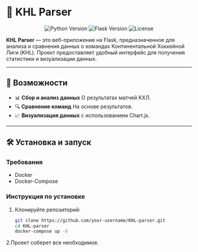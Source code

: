 # 🏒 KHL Parser

<p align="center">
  <img src="https://img.shields.io/badge/Python-3.8%2B-blue" alt="Python Version">
  <img src="https://img.shields.io/badge/Flask-2.0%2B-green" alt="Flask Version">
  <img src="https://img.shields.io/badge/License-MIT-yellow" alt="License">
</p>

**KHL Parser** — это веб-приложение на Flask, предназначенное для анализа и сравнения данных о командах Континентальной Хоккейной Лиги (KHL). Проект предоставляет удобный интерфейс для получения статистики и визуализации данных.

---

## 🚀 Возможности

- 📊 **Сбор и анализ данных** О результатах матчей КХЛ.
- 🔍 **Сравнение команд** На основе результатов.
- 📈 **Визуализация данных** с использованием Chart.js.

---

## 🛠️ Установка и запуск

### Требования
- Docker
- Docker-Compose

### Инструкция по установке

1. Клонируйте репозиторий:
   ```bash
   git clone https://github.com/your-username/KHL-parser.git
   cd KHL-parser
   docker-compose up -d
2.Проект соберет все необходимое.